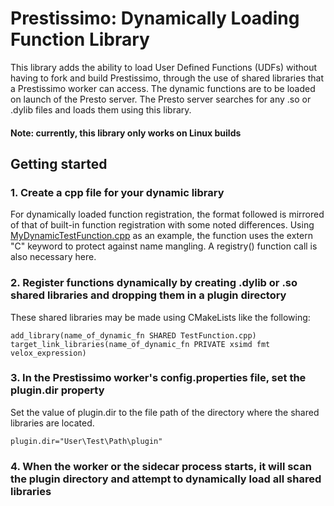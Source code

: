 # Prestissimo: Dynamically Loading Function Library

This library adds the ability to load User Defined Functions (UDFs) without having to fork and build Prestissimo, through the use of shared libraries that a Prestissimo worker can access. The dynamic functions are to be loaded on launch of the Presto server. The Presto server searches for any .so or .dylib files and loads them using this library.

#### Note: currently, this library only works on Linux builds

## Getting started
### 1. Create a cpp file for your dynamic library
For dynamically loaded function registration, the format followed is mirrored of that of built-in function registration with some noted differences. Using [MyDynamicTestFunction.cpp](tests/MyDynamicTestFunction.cpp) as an example, the function uses the extern "C" keyword to protect against name mangling. A registry() function call is also necessary here.

### 2. Register functions dynamically by creating .dylib or .so shared libraries and dropping them in a plugin directory
These shared libraries may be made using CMakeLists like the following:
```
add_library(name_of_dynamic_fn SHARED TestFunction.cpp)
target_link_libraries(name_of_dynamic_fn PRIVATE xsimd fmt velox_expression)
```

### 3. In the Prestissimo worker's config.properties file, set the plugin.dir property
Set the value of plugin.dir to the file path of the directory where the shared libraries are located.  
```
plugin.dir="User\Test\Path\plugin"
```
### 4. When the worker or the sidecar process starts, it will scan the plugin directory and attempt to dynamically load all shared libraries